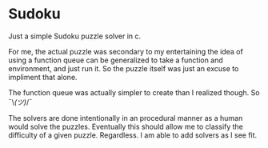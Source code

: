
# Sudoku

Just a simple Sudoku puzzle solver in c. 

For me, the actual puzzle was secondary to my entertaining the idea of using a function queue can be generalized to take a function and environment, and just run it. So the puzzle itself was just an excuse to impliment that alone. 

The function queue was actually simpler to create than I realized though. So ¯\\_(ツ)_/¯

The solvers are done intentionally in an procedural manner as a human would solve the puzzles. Eventually this should allow me to classify the difficulty of a given puzzle. Regardless. I am able to add solvers as I see fit. 
